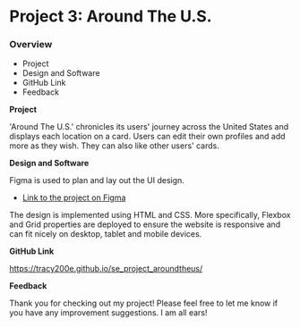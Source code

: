 # Project 3: Around The U.S.

### Overview  

* Project
* Design and Software
* GitHub Link
* Feedback
  
**Project**
  
'Around The U.S.' chronicles its users' journey across the United States and displays each location on a card. Users can edit their own profiles and add more as they wish. They can also like other users' cards.
  
**Design and Software**  

Figma is used to plan and lay out the UI design. 
* [Link to the project on Figma](https://www.figma.com/file/ii4xxsJ0ghevUOcssTlHZv/Sprint-3%3A-Around-the-US?node-id=0%3A1) 

The design is implemented using HTML and CSS. More specifically, Flexbox and Grid properties are deployed to ensure the website is responsive and can fit nicely on desktop, tablet and mobile devices.
 
**GitHub Link**  
  
https://tracy200e.github.io/se_project_aroundtheus/

**Feedback**

Thank you for checking out my project! Please feel free to let me know if you have any improvement suggestions. I am all ears!